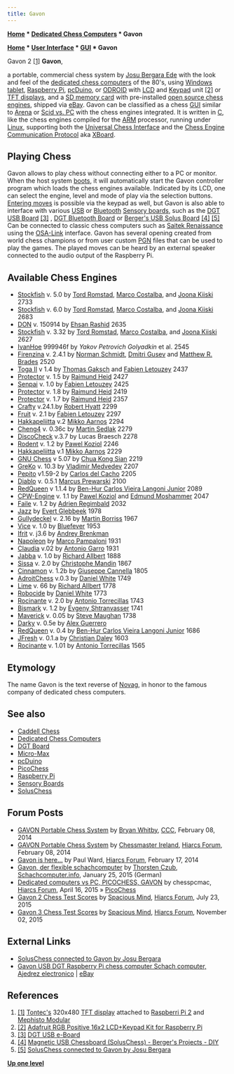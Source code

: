 ```yaml
---
title: Gavon
---
```

**[Home](Home "Home") * [Dedicated Chess Computers](Dedicated_Chess_Computers "Dedicated Chess Computers") * Gavon**

**[Home](Home "Home") * [User Interface](User_Interface "User Interface") * [GUI](GUI "GUI") * Gavon**

[](File:Gavon_tontec.jpg) Gavon 2 <a id="cite-note-1" href="#cite-ref-1">[1]</a>
**Gavon**,

a portable, commercial chess system by [Josu Bergara Ede](index.php?title=Josu_Bergara_Ede&action=edit&redlink=1 "Josu Bergara Ede (page does not exist)") with the look and feel of the [dedicated chess computers](Dedicated_Chess_Computers "Dedicated Chess Computers") of the 80's, using [Windows](Windows "Windows") [tablet](https://en.wikipedia.org/wiki/Tablet_computer#Windows), [Raspberry Pi](Raspberry_Pi "Raspberry Pi"), [pcDuino](index.php?title=PcDuino&action=edit&redlink=1 "PcDuino (page does not exist)"), or [ODROID](index.php?title=ODROID&action=edit&redlink=1 "ODROID (page does not exist)") with [LCD](https://en.wikipedia.org/wiki/Liquid-crystal_display) and [Keypad](https://en.wikipedia.org/wiki/Keypad) unit <a id="cite-note-2" href="#cite-ref-2">[2]</a> or [TFT displays](https://en.wikipedia.org/wiki/Thin-film-transistor_liquid-crystal_display), and a [SD memory card](https://en.wikipedia.org/wiki/Secure_Digital) with pre-installed [open source chess engines](Category:Open_Source "Category:Open Source"), shipped via [eBay](https://en.wikipedia.org/wiki/EBay).
Gavon can be classified as a chess [GUI](GUI "GUI") similar to [Arena](Arena "Arena") or [Scid vs. PC](Scid_vs._PC "Scid vs. PC") with the chess engines integrated. It is written in [C](C "C"), like the chess engines compiled for the [ARM](index.php?title=ARM11&action=edit&redlink=1 "ARM11 (page does not exist)") processor, running under [Linux](Linux "Linux"), supporting both the [Universal Chess Interface](UCI "UCI") and the [Chess Engine Communication Protocol](Chess_Engine_Communication_Protocol "Chess Engine Communication Protocol") aka [XBoard](XBoard "XBoard").

## Playing Chess

Gavon allows to play chess without connecting either to a PC or monitor. When the host system [boots](https://en.wikipedia.org/wiki/Booting), it will automatically start the Gavon controller program which loads the chess engines available.
Indicated by its LCD, one can select the engine, level and mode of play via the selection buttons. [Entering moves](Entering_Moves "Entering Moves") is possible via the keypad as well, but Gavon is also able to interface with various [USB](https://en.wikipedia.org/wiki/USB) or [Bluetooth](https://en.wikipedia.org/wiki/Bluetooth) [Sensory boards](Sensory_Board "Sensory Board"), such as the [DGT USB Board](DGT_Board#USB "DGT Board") <a id="cite-note-3" href="#cite-ref-3">[3]</a> , [DGT Bluetooth Board](DGT_Board#Bluetooth "DGT Board") or [Berger's USB Solus Board](index.php?title=SolusChess&action=edit&redlink=1 "SolusChess (page does not exist)") <a id="cite-note-4" href="#cite-ref-4">[4]</a> <a id="cite-note-5" href="#cite-ref-5">[5]</a> Can be connected to classic chess computers such as [Saitek Renaissance](SciSys_Leonardo#Renaissance "SciSys Leonardo") using the [OSA-Link](SciSys_Leonardo#OSA "SciSys Leonardo") interface. Gavon has several opening created from world chess champions or from user custom [PGN](Portable_Game_Notation "Portable Game Notation") files that can be used to play the games. The played moves can be heard by an external speaker connected to the audio output of the Raspberry Pi.

## Available Chess Engines

- [Stockfish](Stockfish "Stockfish") v. 5.0 by [Tord Romstad](Tord_Romstad "Tord Romstad"), [Marco Costalba](Marco_Costalba "Marco Costalba"), and [Joona Kiiski](Joona_Kiiski "Joona Kiiski") 2733
- [Stockfish](Stockfish "Stockfish") v. 6.0 by [Tord Romstad](Tord_Romstad "Tord Romstad"), [Marco Costalba](Marco_Costalba "Marco Costalba"), and [Joona Kiiski](Joona_Kiiski "Joona Kiiski") 2683
- [DON](DON "DON") v. 150914 by [Ehsan Rashid](index.php?title=Ehsan_Rashid&action=edit&redlink=1 "Ehsan Rashid (page does not exist)") 2635
- [Stockfish](Stockfish "Stockfish") v. 3.32 by [Tord Romstad](Tord_Romstad "Tord Romstad"), [Marco Costalba](Marco_Costalba "Marco Costalba"), and [Joona Kiiski](Joona_Kiiski "Joona Kiiski") 2627
- [IvanHoe](IvanHoe "IvanHoe") 999946f by *Yakov Petrovich Golyadkin* et al. 2545
- [Firenzina](Firenzina "Firenzina") v. 2.4.1 by [Norman Schmidt](Norman_Schmidt "Norman Schmidt"), [Dmitri Gusev](Dmitri_Gusev "Dmitri Gusev") and [Matthew R. Brades](Matthew_R._Brades "Matthew R. Brades") 2520
- [Toga II](Toga "Toga") v 1.4 by [Thomas Gaksch](Thomas_Gaksch "Thomas Gaksch") and [Fabien Letouzey](Fabien_Letouzey "Fabien Letouzey") 2437
- [Protector](Protector "Protector") v. 1.5 by [Raimund Heid](Raimund_Heid "Raimund Heid") 2427
- [Senpai](Senpai "Senpai") v. 1.0 by [Fabien Letouzey](Fabien_Letouzey "Fabien Letouzey") 2425
- [Protector](Protector "Protector") v. 1.8 by [Raimund Heid](Raimund_Heid "Raimund Heid") 2419
- [Protector](Protector "Protector") v. 1.7 by [Raimund Heid](Raimund_Heid "Raimund Heid") 2357
- [Crafty](Crafty "Crafty") v.24.1.by [Robert Hyatt](Robert_Hyatt "Robert Hyatt") 2299
- [Fruit](Fruit "Fruit") v. 2.1 by [Fabien Letouzey](Fabien_Letouzey "Fabien Letouzey") 2297
- [Hakkapeliitta](Hakkapeliitta "Hakkapeliitta") v.2 [Mikko Aarnos](Mikko_Aarnos "Mikko Aarnos") 2294
- [Cheng4](Cheng "Cheng") v. 0.36c by [Martin Sedlak](Martin_Sedlak "Martin Sedlak") 2279
- [DiscoCheck](DiscoCheck "DiscoCheck") v.3.7 by Lucas Braesch 2278
- [Rodent](Rodent "Rodent") v. 1.2 by [Pawel Koziol](Pawel_Koziol "Pawel Koziol") 2246
- [Hakkapeliitta](Hakkapeliitta "Hakkapeliitta") v.1 [Mikko Aarnos](Mikko_Aarnos "Mikko Aarnos") 2229
- [GNU Chess](GNU_Chess "GNU Chess") v 5.07 by [Chua Kong Sian](Chua_Kong_Sian "Chua Kong Sian") 2219
- [GreKo](GreKo "GreKo") v. 10.3 by [Vladimir Medvedev](Vladimir_Medvedev "Vladimir Medvedev") 2207
- [Pepito](Pepito "Pepito") v1.59-2 by [Carlos del Cacho](Carlos_del_Cacho "Carlos del Cacho") 2205
- [Diablo](Diablo "Diablo") v. 0.5.1 [Marcus Prewarski](Marcus_Prewarski "Marcus Prewarski") 2100
- [RedQueen](RedQueen "RedQueen") v 1.1.4 by [Ben-Hur Carlos Vieira Langoni Junior](Ben-Hur_Carlos_Vieira_Langoni_Junior "Ben-Hur Carlos Vieira Langoni Junior") 2089
- [CPW-Engine](CPW-Engine "CPW-Engine") v. 1.1 by [Pawel Koziol](Pawel_Koziol "Pawel Koziol") and [Edmund Moshammer](Edmund_Moshammer "Edmund Moshammer") 2047
- [Faile](Faile "Faile") v. 1.2 by [Adrien Regimbald](Adrien_Regimbald "Adrien Regimbald") 2032
- [Jazz](Jazz "Jazz") by [Evert Glebbeek](Evert_Glebbeek "Evert Glebbeek") 1978
- [Gullydeckel](Gullydeckel "Gullydeckel") v. 2.16 by [Martin Borriss](Martin_Borriss "Martin Borriss") 1967
- [Vice](Vice "Vice") v. 1.0 by [Bluefever](index.php?title=BluefeverSoft&action=edit&redlink=1 "BluefeverSoft (page does not exist)") 1953
- [Ifrit](Ifrit "Ifrit") v. j3.6 by [Andrey Brenkman](index.php?title=Andrey_Brenkman&action=edit&redlink=1 "Andrey Brenkman (page does not exist)")
- [Napoleon](Napoleon "Napoleon") by [Marco Pampaloni](Marco_Pampaloni "Marco Pampaloni") 1931
- [Claudia](Claudia "Claudia") v.02 by [Antonio Garro](index.php?title=Antonio_Garro&action=edit&redlink=1 "Antonio Garro (page does not exist)") 1931
- [Jabba](Jabba "Jabba") v. 1.0 by [Richard Allbert](Richard_Allbert "Richard Allbert") 1888
- [Sissa](index.php?title=Sissa&action=edit&redlink=1 "Sissa (page does not exist)") v. 2.0 by [Christophe Mandin](index.php?title=Christophe_Mandin&action=edit&redlink=1 "Christophe Mandin (page does not exist)") 1867
- [Cinnamon](Cinnamon "Cinnamon") v. 1.2b by [Giuseppe Cannella](Giuseppe_Cannella "Giuseppe Cannella") 1805
- [AdroitChess](index.php?title=AdroitChess&action=edit&redlink=1 "AdroitChess (page does not exist)") v.0.3 by [Daniel White](Daniel_White "Daniel White") 1749
- [Lime](Lime "Lime") v. 66 by [Richard Allbert](Richard_Allbert "Richard Allbert") 1778
- [Robocide](Robocide "Robocide") by [Daniel White](Daniel_White "Daniel White") 1773
- [Rocinante](Rocinante "Rocinante") v. 2.0 by [Antonio Torrecillas](Antonio_Torrecillas "Antonio Torrecillas") 1743
- [Bismark](Bismark "Bismark") v. 1.2 by [Evgeny Shtranvasser](Evgeny_Shtranvasser "Evgeny Shtranvasser") 1741
- [Maverick](Maverick "Maverick") v. 0.05 by [Steve Maughan](Steve_Maughan "Steve Maughan") 1738
- [Darky](index.php?title=Darky&action=edit&redlink=1 "Darky (page does not exist)") v. 0.5e by [Alex Guerrero](index.php?title=Alex_Guerrero&action=edit&redlink=1 "Alex Guerrero (page does not exist)")
- [RedQueen](RedQueen "RedQueen") v. 0.4 by [Ben-Hur Carlos Vieira Langoni Junior](Ben-Hur_Carlos_Vieira_Langoni_Junior "Ben-Hur Carlos Vieira Langoni Junior") 1686
- [JFresh](JFresh "JFresh") v. 0.1.a by [Christian Daley](Christian_Daley "Christian Daley") 1603
- [Rocinante](Rocinante "Rocinante") v. 1.01 by [Antonio Torrecillas](Antonio_Torrecillas "Antonio Torrecillas") 1565

## Etymology

The name Gavon is the text reverse of [Novag](Novag "Novag"), in honor to the famous company of dedicated chess computers.

## See also

- [Caddell Chess](Caddell_Chess "Caddell Chess")
- [Dedicated Chess Computers](Dedicated_Chess_Computers "Dedicated Chess Computers")
- [DGT Board](DGT_Board "DGT Board")
- [Micro-Max](Micro-Max "Micro-Max")
- [pcDuino](index.php?title=PcDuino&action=edit&redlink=1 "PcDuino (page does not exist)")
- [PicoChess](PicoChess "PicoChess")
- [Raspberry Pi](Raspberry_Pi "Raspberry Pi")
- [Sensory Boards](Sensory_Board "Sensory Board")
- [SolusChess](index.php?title=SolusChess&action=edit&redlink=1 "SolusChess (page does not exist)")

## Forum Posts

- [GAVON Portable Chess System](http://www.talkchess.com/forum/viewtopic.php?t=51200) by [Bryan Whitby](index.php?title=Bryan_Whitby&action=edit&redlink=1 "Bryan Whitby (page does not exist)"), [CCC](CCC "CCC"), February 08, 2014
- [GAVON Portable Chess System](http://hiarcs.net/forums/viewtopic.php?t=6575&sid=b7c1e806c342b662b536ab62b24d7929) by [Chessmaster Ireland](index.php?title=Bryan_Whitby&action=edit&redlink=1 "Bryan Whitby (page does not exist)"), [Hiarcs Forum](Computer_Chess_Forums "Computer Chess Forums"), February 08, 2014
- [Gavon is here...](http://hiarcs.net/forums/viewtopic.php?t=6599) by Paul Ward, [Hiarcs Forum](Computer_Chess_Forums "Computer Chess Forums"), February 17, 2014
- [Gavon, der flexible schachcomputer](https://www.schachcomputer.info/forum/showthread.php?t=4906) by [Thorsten Czub](Thorsten_Czub "Thorsten Czub"), [Schachcomputer.info](Computer_Chess_Forums "Computer Chess Forums"), January 25, 2015 (German)
- [Dedicated computers vs PC, PICOCHESS, GAVON](http://www.hiarcs.net/forums/viewtopic.php?t=7158) by chesspcmac, [Hiarcs Forum](Computer_Chess_Forums "Computer Chess Forums"), April 16, 2015 » [PicoChess](PicoChess "PicoChess")
- [Gavon 2 Chess Test Scores](http://www.hiarcs.net/forums/viewtopic.php?t=7306) by [Spacious Mind](The_Spacious_Mind "The Spacious Mind"), [Hiarcs Forum](Computer_Chess_Forums "Computer Chess Forums"), July 23, 2015
- [Gavon 3 Chess Test Scores](http://www.hiarcs.net/forums/viewtopic.php?t=7490) by [Spacious Mind](The_Spacious_Mind "The Spacious Mind"), [Hiarcs Forum](Computer_Chess_Forums "Computer Chess Forums"), November 02, 2015

## External Links

- [SolusChess connected to Gavon by Josu Bergara](https://sites.google.com/site/bergersprojects/reedcb/gavon)
- [Gavon USB DGT Raspberry Pi chess computer Schach computer, Ajedrez electronico](http://www.ebay.es/itm/Gavon-USB-DGT-Raspberry-Pi-chess-computer-Schach-computer-Ajedrez-electronico-/261506898461?pt=LH_DefaultDomain_186&hash=item3ce3069a1d&_uhb=1) | [eBay](https://en.wikipedia.org/wiki/EBay)

## References

1. <a id="cite-ref-1" href="#cite-note-1">[1]</a> [Tontec's](http://www.itontec.com/) 320x480 [TFT display](https://en.wikipedia.org/wiki/Thin-film-transistor_liquid-crystal_display) attached to [Raspberri Pi 2](Raspberry_Pi "Raspberry Pi") and [Mephisto Modular](Mephisto_Module_Systems "Mephisto Module Systems")
1. <a id="cite-ref-2" href="#cite-note-2">[2]</a> [Adafruit RGB Positive 16x2 LCD+Keypad Kit for Raspberry Pi](https://www.adafruit.com/products/1109)
1. <a id="cite-ref-3" href="#cite-note-3">[3]</a> [DGT USB e-Board](http://www.dgtprojects.com/site/index.php/products/electronic-boards/usb)
1. <a id="cite-ref-4" href="#cite-note-4">[4]</a> [Magnetic USB Chessboard (SolusChess) - Berger's Projects - DIY](https://sites.google.com/site/bergersprojects/reedcb)
1. <a id="cite-ref-5" href="#cite-note-5">[5]</a> [SolusChess connected to Gavon by Josu Bergara](https://sites.google.com/site/bergersprojects/reedcb/gavon)

**[Up one level](Dedicated_Chess_Computers "Dedicated Chess Computers")**

